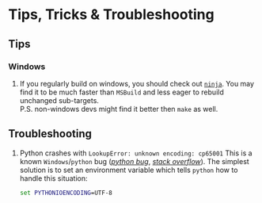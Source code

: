 # Tips, Tricks & Troubleshooting

## Tips

### Windows

1. If you regularly build on windows, you should check out [`ninja`](./building-node-with-ninja.md).
   You may find it to be much faster than `MSBuild` and less eager to rebuild unchanged sub-targets.  
   P.S. non-windows devs might find it better then `make` as well.

<!--
## Tricks

TDB

-->
## Troubleshooting

1. Python crashes with `LookupError: unknown encoding: cp65001`
   This is a known `Windows`/`python` bug ([_python bug_][1], [_stack overflow_][2]). The simplest solution is to set an
   environment variable which tells `python` how to handle this situation:
   ```cmd
   set PYTHONIOENCODING=UTF-8
   ```
   
   [1]: http://bugs.python.org/issue1602    "python bug"
   [2]: http://stackoverflow.com/questions/878972/windows-cmd-encoding-change-causes-python-crash    "stack overflow"



